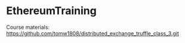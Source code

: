 # EthereumTraining

Course materials: https://github.com/tomw1808/distributed_exchange_truffle_class_3.git
